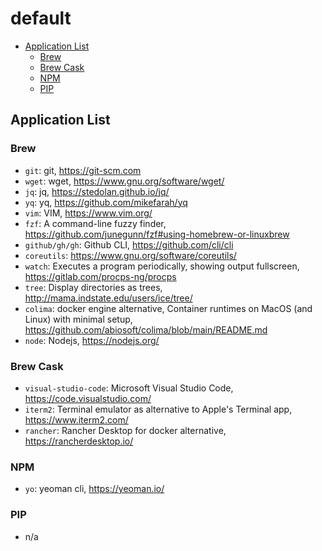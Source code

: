 # default

- [Application List](#application-list)
  - [Brew](#brew)
  - [Brew Cask](#brew-cask)
  - [NPM](#npm)
  - [PIP](#pip)

## Application List

### Brew

- `git`: git, <https://git-scm.com>
- `wget`: wget, <https://www.gnu.org/software/wget/>
- `jq`: jq, <https://stedolan.github.io/jq/>
- `yq`: yq, <https://github.com/mikefarah/yq>
- `vim`: VIM, <https://www.vim.org/>
- `fzf`: A command-line fuzzy finder, <https://github.com/junegunn/fzf#using-homebrew-or-linuxbrew>
- `github/gh/gh`: Github CLI, <https://github.com/cli/cli>
- `coreutils`: <https://www.gnu.org/software/coreutils/>
- `watch`: Executes a program periodically, showing output fullscreen, <https://gitlab.com/procps-ng/procps>
- `tree`: Display directories as trees, <http://mama.indstate.edu/users/ice/tree/>
- `colima`: docker engine alternative, Container runtimes on MacOS (and Linux) with minimal setup, <https://github.com/abiosoft/colima/blob/main/README.md>
- `node`: Nodejs, <https://nodejs.org/>

### Brew Cask

- `visual-studio-code`: Microsoft Visual Studio Code, <https://code.visualstudio.com/>
- `iterm2`: Terminal emulator as alternative to Apple's Terminal app, <https://www.iterm2.com/>
- `rancher`: Rancher Desktop for docker alternative, <https://rancherdesktop.io/>

### NPM

- `yo`: yeoman cli, <https://yeoman.io/>

### PIP

- n/a
